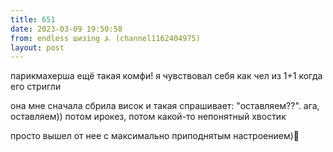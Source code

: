 ```yaml
---
title: 651
date: 2023-03-09 19:50:58
from: endless шизing ⍼ (channel1162404975)
layout: post
---
```


парикмахерша ещё такая комфи! я чувствовал себя как чел из 1+1 когда его стригли

она мне сначала сбрила висок и такая спрашивает: "оставляем??". ага, оставляем)) потом ирокез, потом какой-то непонятный хвостик

просто вышел от нее с максимально приподнятым настроением)🫶
